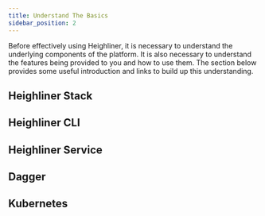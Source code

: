 ```yaml
---
title: Understand The Basics
sidebar_position: 2
---
```


Before effectively using Heighliner, it is necessary to understand the underlying components of the platform.
It is also necessary to understand the features being provided to you and how to use them.
The section below provides some useful introduction and links to build up this understanding.  

## Heighliner Stack

## Heighliner CLI

## Heighliner Service

## Dagger

## Kubernetes
